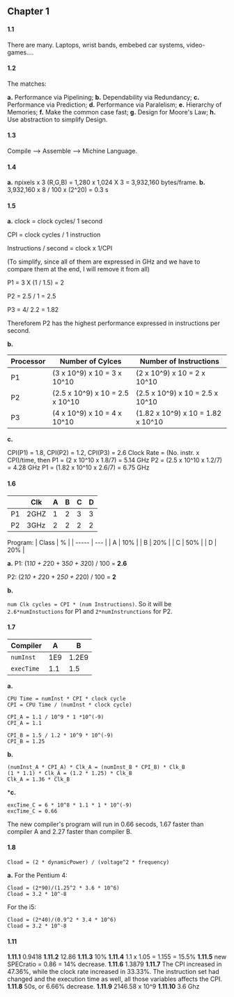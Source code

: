 ## Chapter 1

#### 1.1

There are many. Laptops, wrist bands, embebed car systems, video-games....

#### 1.2

The matches:

**a.** Performance via Pipelining;
**b.** Dependability via Redundancy;
**c.** Performance via Prediction;
**d.** Performance via Paralelism;
**e.** Hierarchy of Memories;
**f.** Make the common case fast;
**g.** Design for Moore's Law;
**h.** Use abstraction to simplify Design.

#### 1.3

Compile --> Assemble --> Michine Language.

#### 1.4

**a.** npixels x 3 (R,G,B) = 1,280 x 1,024 X 3 = 3,932,160 bytes/frame.
**b.** 3,932,160 x 8 / 100 x (2^20) = 0.3 s

#### 1.5

**a.**
clock = clock cycles/ 1 second

CPI = clock cycles / 1 instruction

Instructions / second = clock x 1/CPI

(To simplify, since all of them are expressed in GHz and we have to compare them at the end, I will remove it from all)

P1 = 3 X (1 / 1.5) = 2

P2 = 2.5 / 1 = 2.5

P3 = 4/ 2.2 = 1.82

Thereforem P2 has the highest performance expressed in instructions per second.

**b.**

| Processor | Number of Cylces                | Number of Instructions            |
| --------- | ------------------------------- | --------------------------------- |
| P1        | (3 x 10^9) x 10 = 3 x 10^10     | (2 x 10^9) x 10 = 2 x 10^10       |
| P2        | (2.5 x 10^9) x 10 = 2.5 x 10^10 | (2.5 x 10^9) x 10 = 2.5 x 10^10   |
| P3        | (4 x 10^9) x 10 = 4 x 10^10     | (1.82 x 10^9) x 10 = 1.82 x 10^10 |

**c.**

CPI(P1) = 1.8, CPI(P2) = 1.2, CPI(P3) = 2.6
Clock Rate = (No. instr. x CPI)/time, then
P1 = (2 x 10^10 x 1.8/7) = 5.14 GHz
P2 = (2.5 x 10^10 x 1.2/7) = 4.28 GHz
P1 = (1.82 x 10^10 x 2.6/7) = 6.75 GHz

#### 1.6

|     | Clk  | A   | B   | C   | D   |
| --- | ---- | --- | --- | --- | --- |
| P1  | 2GHZ | 1   | 2   | 3   | 3   |
| P2  | 3GHz | 2   | 2   | 2   | 2   |

Program:
| Class | % |
| ----- | --- |
| A | 10% |
| B | 20% |
| C | 50% |
| D | 20% |

**a.**
P1:
(1*10 + 2*20 + 3*50 + 3*20) / 100 = **2.6**

P2:
(2*10 + 2*20 + 2*50 + 2*20) / 100 = **2**

**b.**

`num Clk cycles = CPI * (num Instructions)`.
So it will be `2.6*numInstuctions` for P1 and `2*numInstrunctions` for P2.

#### 1.7

| Compiler   | A   | B     |
| ---------- | --- | ----- |
| `numInst`  | 1E9 | 1.2E9 |
| `execTime` | 1.1 | 1.5   |

**a.**
```
CPU Time = numInst * CPI * clock cycle
CPI = CPU Time / (numInst * clock cycle)

CPI_A = 1.1 / 10^9 * 1 *10^(-9)
CPI_A = 1.1

CPI_B = 1.5 / 1.2 * 10^9 * 10^(-9)
CPI_B = 1.25
```

**b.**
```
(numInst_A * CPI_A) * Clk_A = (numInst_B * CPI_B) * Clk_B
(1 * 1.1) * Clk_A = (1.2 * 1.25) * Clk_B
Clk_A = 1.36 * Clk_B
```

***c.**
```
excTime_C = 6 * 10^8 * 1.1 * 1 * 10^(-9)
excTime_C = 0.66 
```
The new compiler's program will run in 0.66 secods, 1.67 faster than compiler A and 2.27 faster than compiler B.


#### 1.8

```
Cload = (2 * dynamicPower) / (voltage^2 * frequency)
```

**a.**
For the Pentium 4:
```
Cload = (2*90)/(1.25^2 * 3.6 * 10^6)  
Cload = 3.2 * 10^-8  
```
For the i5:
```
Cload = (2*40)/(0.9^2 * 3.4 * 10^6)  
Cload = 3.2 * 10^-8  
```


#### 1.11

**1.11.1** 0.9418
**1.11.2** 12.86
**1.11.3** 10%
**1.11.4** 1.1 x 1.05 = 1.155 = 15.5%
**1.11.5** new SPECratio = 0.86 = 14% decrease.
**1.11.6** 1.3879
**1.11.7** The CPI increased in 47.36%, while the clock rate increased in 33.33%. The instruction set had changed and the execution time as well, all those variables affects the CPI.
**1.11.8** 50s, or 6.66% decrease.
**1.11.9** 2146.58 x 10^9
**1.11.10** 3.6 Ghz
